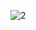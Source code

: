 ![2](https://user-images.githubusercontent.com/51047310/163203334-e92e3c62-4b4f-46c8-8674-d50a2cdb789e.png)
